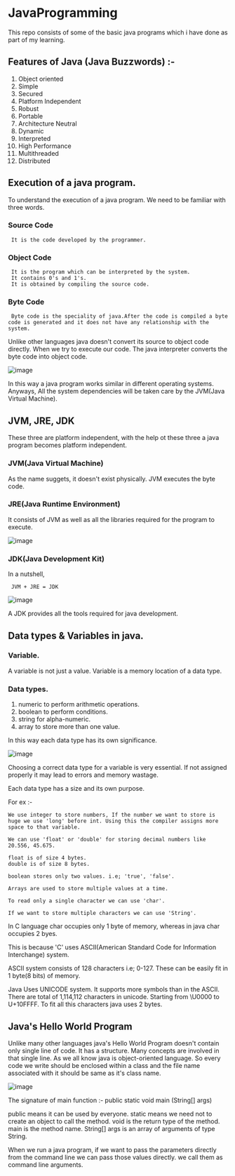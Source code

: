 # JavaProgramming

This repo consists of some of the basic java programs which i have done as part of my learning. 

## Features of Java (Java Buzzwords) :- 

 1) Object oriented 
 2) Simple 
 3) Secured 
 4) Platform Independent 
 5) Robust 
 6) Portable 
 7) Architecture Neutral 
 8) Dynamic 
 9) Interpreted 
 10) High Performance 
 11) Multithreaded 
 12) Distributed 

## Execution of a java program.
 To understand the execution of a java program. We need to be familiar with three words.
 
 ### Source Code 
     It is the code developed by the programmer.
  
 ### Object Code 
     It is the program which can be interpreted by the system.
     It contains 0's and 1's.
     It is obtained by compiling the source code.

 ### Byte Code 
     Byte code is the speciality of java.After the code is compiled a byte code is generated and it does not have any relationship with the system.

Unlike other languages java doesn't convert its source to object code directly.
When we try to execute our code. The java interpreter converts the byte code into object code.


![image](https://user-images.githubusercontent.com/99969931/182023976-a7625bf1-d952-4408-bf3a-3341da768d8b.png)


In this way a java program works similar in different operating systems.
Anyways, All the system dependencies will be taken care by the JVM(Java Virtual Machine).

## JVM, JRE, JDK

These three are platform independent, with the help ot these three a java program becomes platform independent.

### JVM(Java Virtual Machine)

As the name suggets, it doesn't exist physically.
JVM executes the byte code.

### JRE(Java Runtime Environment)

It consists of JVM as well as all the libraries required for the program to execute.

![image](https://user-images.githubusercontent.com/99969931/182081772-760a9d3f-ee1b-4d42-99de-4d965a1e43a6.png)


### JDK(Java Development Kit)

In a nutshell,

     JVM + JRE = JDK
     
  ![image](https://user-images.githubusercontent.com/99969931/182082358-af467ceb-01a5-4fe7-9c84-70ef20080d90.png)

A JDK provides all the tools required for java development.

## Data types & Variables in java.

### Variable.

A variable is not just a value.
Variable is a memory location of a data type.

### Data types.

1) numeric to perform arithmetic operations.
2) boolean to perform conditions.
3) string for alpha-numeric.
4) array to store more than one value.

In this way each data type has its own significance.

![image](https://user-images.githubusercontent.com/99969931/182083801-03678968-b5c0-45bd-b51a-6f87c5f37750.png)

Choosing a correct data type for a variable is very essential. If not assigned properly it may lead to errors and memory wastage.

Each data type has a size and its own purpose.

For ex :- 
    
    We use integer to store numbers, If the number we want to store is huge we use 'long' before int. Using this the compiler assigns more space to that variable.
    
    We can use 'float' or 'double' for storing decimal numbers like 20.556, 45.675.
    
    float is of size 4 bytes.
    double is of size 8 bytes.
    
    boolean stores only two values. i.e; 'true', 'false'.
    
    Arrays are used to store multiple values at a time.
    
    To read only a single character we can use 'char'.
    
    If we want to store multiple characters we can use 'String'.
    
In C language char occupies only 1 byte of memory, whereas in java char occupies 2 byes.

This is because 'C' uses ASCII(American Standard Code for Information Interchange) system.

ASCII system consists of 128 characters i.e; 0-127.
These can be easily fit in 1 byte(8 bits) of memory.

Java Uses UNICODE system.
It supports more symbols than in the ASCII.
There are total of 1,114,112 characters in unicode.
Starting from \U0000 to U+10FFFF.
To fit all this characters java uses 2 bytes.

## Java's Hello World Program

Unlike many other languages java's Hello World Program doesn't contain only single line of code.
It has a structure.
Many concepts are involved in that single line.
As we all know java is object-oriented language.
So every code we write should be enclosed within a class and the file name associated with it should be same as it's class name.


![image](https://user-images.githubusercontent.com/99969931/182094331-e1b2ee31-7d31-4890-b643-b4cd7fb920cf.png)


The signature of main function :- public static void main (String[] args)

public means it can be used by everyone.
static means we need not to create an object to call the method.
void is the return type of the method.
main is the method name.
String[] args is an array of arguments of type String.

When we run a java program, if we want to pass the parameters directly from the command line we can pass those values directly. we call them as command line arguments.
